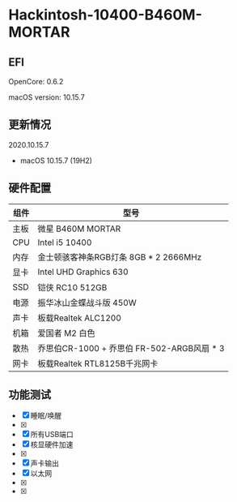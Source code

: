 # Hackintosh-10400-B460M-MORTAR
## EFI 
OpenCore: 0.6.2

macOS version: 10.15.7

##  更新情况
2020.10.15.7

+ macOS 10.15.7 (19H2)

## 硬件配置
|组件|型号|
|------|------|
|主板|微星 B460M MORTAR|
|CPU|Intel i5 10400|
|内存|金士顿骇客神条RGB灯条 8GB * 2 2666MHz|
|显卡|Intel UHD Graphics 630 |
|SSD|铠侠 RC10 512GB|
|电源|振华冰山金蝶战斗版 450W|
|声卡|板载Realtek ALC1200|
|机箱|爱国者 M2 白色|
|散热|乔思伯CR-1000 + 乔思伯 FR-502-ARGB风扇 * 3|
|网卡|板载Realtek RTL8125B千兆网卡|

## 功能测试

- [x] 睡眠/唤醒
- [x] 
- [x] 所有USB端口
- [x] 核显硬件加速
- [x] 
- [x] 声卡输出
- [x] 以太网
- [x] 
- [x] 
